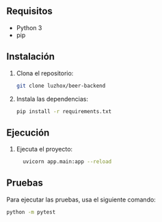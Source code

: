 ## Requisitos

- Python 3
- pip

## Instalación

1. Clona el repositorio:
    ```bash
    git clone luzhox/beer-backend
    ```

2. Instala las dependencias:
    ```bash
    pip install -r requirements.txt
    ```

## Ejecución

1. Ejecuta el proyecto:
    ```bash
      uvicorn app.main:app --reload
    ```

## Pruebas

Para ejecutar las pruebas, usa el siguiente comando:
```bash
python -m pytest
```